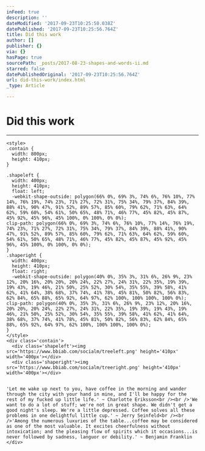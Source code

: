 ```yaml
---
inFeed: true
description: ''
dateModified: '2017-09-23T10:25:50.038Z'
datePublished: '2017-09-23T10:25:56.764Z'
title: Did this work
author: []
publisher: {}
via: {}
hasPage: true
sourcePath: _posts/2017-08-23-shapes-and-words-ii.md
starred: false
datePublishedOriginal: '2017-09-23T10:25:56.764Z'
url: did-this-work/index.html
_type: Article

---
```

# Did this work

---

    <style>
    .contain {
      width: 800px;
      height: 410px;
    }
    
    .shapeleft {
      width: 400px;
      height: 410px;
      float: left;
      -webkit-shape-outside: polygon(66% 0%, 69% 3%, 74% 6%, 76% 10%, 77% 14%, 76% 19%, 74% 23%, 71% 27%, 72% 31%, 75% 34%, 79% 37%, 84% 39%, 88% 41%, 90% 47%, 91% 52%, 89% 57%, 85% 60%, 79% 62%, 71% 63%, 64% 62%, 59% 60%, 54% 61%, 50% 65%, 48% 71%, 46% 77%, 45% 82%, 45% 87%, 45% 92%, 45% 96%, 45% 100%, 0% 100%, 0% 0%);
    clip-path: polygon(66% 0%, 69% 3%, 74% 6%, 76% 10%, 77% 14%, 76% 19%, 74% 23%, 71% 27%, 72% 31%, 75% 34%, 79% 37%, 84% 39%, 88% 41%, 90% 47%, 91% 52%, 89% 57%, 85% 60%, 79% 62%, 71% 63%, 64% 62%, 59% 60%, 54% 61%, 50% 65%, 48% 71%, 46% 77%, 45% 82%, 45% 87%, 45% 92%, 45% 96%, 45% 100%, 0% 100%, 0% 0%);
    }
    .shaperight {
      width: 400px;
      height: 410px;
      float: right;
      -webkit-shape-outside: polygon(40% 0%, 35% 3%, 31% 6%, 26% 9%, 23% 12%, 20% 16%, 20% 20%, 20% 24%, 22% 27%, 24% 31%, 22% 35%, 19% 39%, 19% 43%, 19% 46%, 21% 50%, 25% 52%, 30% 54%, 35% 55%, 39% 58%, 41% 62%, 41% 64%, 38% 68%, 37% 74%, 41% 78%, 45% 81%, 50% 82%, 56% 83%, 62% 84%, 65% 88%, 65% 92%, 64% 97%, 62% 100%, 100% 100%, 100% 0%);
    clip-path: polygon(40% 0%, 35% 3%, 31% 6%, 26% 9%, 23% 12%, 20% 16%, 20% 20%, 20% 24%, 22% 27%, 24% 31%, 22% 35%, 19% 39%, 19% 43%, 19% 46%, 21% 50%, 25% 52%, 30% 54%, 35% 55%, 39% 58%, 41% 62%, 41% 64%, 38% 68%, 37% 74%, 41% 78%, 45% 81%, 50% 82%, 56% 83%, 62% 84%, 65% 88%, 65% 92%, 64% 97%, 62% 100%, 100% 100%, 100% 0%);
    }
    </style>
    <div class='contain'>
      <div class='shapeleft'><img src='https://www.bbiab.com/socialm/treeleft.png' height='410px' width='400px'></div>
      <div class='shaperight'><img src='https://www.bbiab.com/socialm/treeright.png' height='410px' width='400px'></div>
      
      
    'Let me wake up next to you, have coffee in the morning and wander through the city with your hand in mine, and I'll be happy for the rest of my fucked up little life.' ~ Charlotte Eriksson<br /><br />'We want to do a lot of stuff; we're not in great shape. We didn't get a good night's sleep. We're a little depressed. Coffee solves all these problems in one delightful little cup.' ~ Jerry Seinfeld<br /><br />'Among the numerous luxuries of the table...coffee may be considered as one of the most valuable. It excites cheerfulness without intoxication; and the pleasing flow of spirits which it occasions...is never followed by sadness, languor or debility.' ~ Benjamin Franklin
    </div>